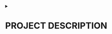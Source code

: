 <details>
    <summary><h1>PROJECT DESCRIPTION</h1></summary>
<h3>APP NAME: PRONTO</h3>
<details>
    <summary><h3>SHORT DESCRIPTION:</h3></summary>

Streamlined E-commerce for a small Italian restaurant.

This project is intended to simplify web management for non-tech-savvy owners and managers, enabling effortless updates to products and prices. This solution amplifies online visibility, attracting new customers and fostering loyalty among existing ones.
</details>
<details>
    <summary><h3>LIST OF FEATURES:</h3></summary>

1. **TECH STACK:**
    * ***MySQL database:*** Centralized storage for business information.
    * ***NodeJS API:*** using Express and Sequelize for effective communication with internal and external services or applications.
    * ***HTML Website:*** SEO-optimized platform for web presence and customer acquisition.
    * ***IONIC / Angular Web-App:*** Enhances customer loyalty and streamlines business processes.
2. **FUNCTIONALITY:**
    * ***User Management:*** Facilitates the creation, retrieval, updating, and deletion (CRUD) of users with essential details, user types (admin, employee, customer), and login credentials.
    * ***Product Management:*** Enables CRUD operations for products, incorporating categories, prices, and images. This functionality is integral for website construction and empowers customers to place orders. Integration of a camera plugin ensures seamless updating of product images.
    * ***Order Management:*** Streamlines CRUD processes for orders, encompassing vital information for users placing orders, employees tracking them, and admins generating insightful reports."
</details>
<details>
    <summary><h3>FUTURE FEATURES:</h3></summary>

1. Online Payment Integration.
2. Customer point rewards and redemption in-store or online.
3. Push notifications.
4. Automatic/Scheduled Reports.
5. New customizations for the website.
</details>
<details>
    <summary><h3>APPLICATION USERS:</h3></summary>

1. ***Admins:*** Full access to every feature.
2. ***Employees:*** Customer-level acces and limited management access.
3. ***Customers:*** Access limited to website navigation and own orders.
</details>
<details>
    <summary><h3>TYPE OF APPLICATION: WEB AND MOBILE</h3></summary>

1. ***Website:*** HTML, SCSS and Bootstrap to improve SEO.
2. ***Ionic / Angular:*** Cross-platform APP for customers and internal management.
</details>
</details>